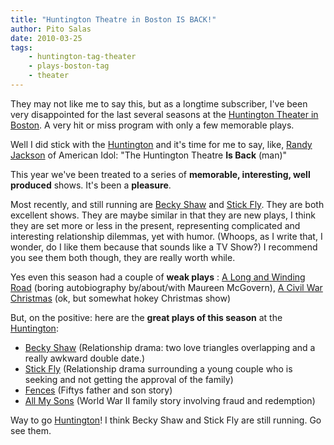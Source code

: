 ```yaml
---
title: "Huntington Theatre in Boston IS BACK!"
author: Pito Salas
date: 2010-03-25
tags:
    - huntington-tag-theater
    - plays-boston-tag
    - theater
---
```




They may not like me to say this, but as a longtime subscriber, I've been very
disappointed for the last several seasons at the [Huntington Theater in
Boston](<http://www.huntingtontheatre.org>). A very hit or miss program with
only a few memorable plays.

Well I did stick with the [Huntington](<http://www.huntingtontheatre.org>) and
it's time for me to say, like, [Randy
Jackson](<http://www.americanidol.com/bio/randy_jackson/>) of American Idol:
"The Huntington Theatre **Is Back** (man)"

This year we've been treated to a series of **memorable, interesting, well
produced** shows. It's been a **pleasure**.

Most recently, and still running are [Becky
Shaw](<http://www.huntingtontheatre.org/season/production.aspx?id=6806&src=t>)
and [Stick
Fly](<http://www.huntingtontheatre.org/season/production.aspx?id=6815&src=t>).
They are  both excellent shows. They are maybe similar in that they are new
plays, I think they are set more or less in the present, representing
complicated and interesting relationship dilemmas, yet with humor. (Whoops, as
I write that, I wonder, do I like them because that sounds like a TV Show?) I
recommend you see them both though, they are really worth while.

Yes even this season had a couple of **weak plays** : [A Long and Winding
Road](<http://www.huntingtontheatre.org/season/production.aspx?id=6812&src=t>)
(boring autobiography by/about/with Maureen McGovern), [A Civil War
Christmas](<http://www.huntingtontheatre.org/season/production.aspx?id=6800&src=t>)
(ok, but somewhat hokey Christmas show)

But, on the positive: here are the **great plays of this season** at the
[Huntington](<http://www.americanidol.com/bio/randy_jackson/>):

  * [Becky Shaw](<http://www.huntingtontheatre.org/season/production.aspx?id=6806&src=t>) (Relationship drama: two love triangles overlapping and a really awkward double date.)
  * [Stick Fly](<http://www.huntingtontheatre.org/season/production.aspx?id=6815&src=t>) (Relationship drama surrounding a young couple who is seeking and not getting the approval of the family)
  * [Fences](<http://www.huntingtontheatre.org/season/production.aspx?id=6797&src=t>) (Fiftys father and son story)
  * [All My Sons](<http://www.huntingtontheatre.org/season/production.aspx?id=6803&src=t>) (World War II family story involving fraud and redemption)

Way to go [Huntington](<http://www.huntingtontheatre.org>)! I think Becky Shaw
and Stick Fly are still running. Go see them.


